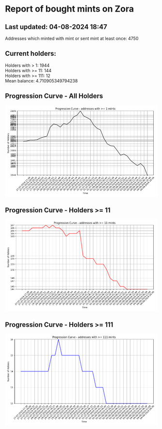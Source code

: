 # Report of bought mints on Zora
## Last updated: 04-08-2024 18:47
Addresses which minted with mint or sent mint at least once: 4750

## Current holders:
Holders with > 1: 1944  
Holders with >= 11: 144  
Holders with >= 111: 12  
Mean balance: 4.710905349794238  

## Progression Curve - All Holders
![addresses with >= 1 mint](progression_curve_all.png)
## Progression Curve - Holders >= 11
![addresses with >= 11 mints](progression_curve_gt_11.png)
## Progression Curve - Holders >= 111
![addresses with >= 111 mints](progression_curve_gt_111.png)
